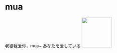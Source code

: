 # mua
<html>
<titile>老婆我爱你，mua~  あなたを爱している
<img src="http://bpic.588ku.com/art_pic/19/03/18/996ef0a0274d25bb56db70176d638028.jpg!/fw/253/quality/90/unsharp/true/compress/true" width="100" height="100"/>
